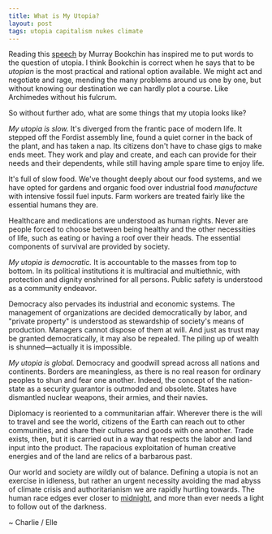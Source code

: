 ```yaml
---
title: What is My Utopia?
layout: post
tags: utopia capitalism nukes climate
---
```


Reading this [speech](http://unevenearth.org/2019/10/bookchin_doing_the_impossible/) by Murray Bookchin has inspired me to put words to the question of utopia.<!--more--> I think Bookchin is correct when he says that to be *utopian* is the most practical and rational option available. We might act and negotiate and rage, mending the many problems around us one by one, but without knowing our destination we can hardly plot a course. Like Archimedes without his fulcrum.

So without further ado, what are some things that my utopia looks like?

*My utopia is slow.* It's diverged from the frantic pace of modern life. It stepped off the Fordist assembly line, found a quiet corner in the back of the plant, and has taken a nap. Its citizens don't have to chase gigs to make ends meet. They work and play and create, and each can provide for their needs and their dependents, while still having ample spare time to enjoy life.

It's full of slow food. We've thought deeply about our food systems, and we have opted for gardens and organic food over industrial food _manufacture_ with intensive fossil fuel inputs. Farm workers are treated fairly like the essential humans they are. 

Healthcare and medications are understood as human rights. Never are people forced to choose between being healthy and the other necessities of life, such as eating or having a roof over their heads. The essential components of survival are provided by society.

*My utopia is democratic.* It is accountable to the masses from top to bottom. In its political institutions it is multiracial and multiethnic, with protection and dignity enshrined for all persons. Public safety is understood as a community endeavor.

Democracy also pervades its industrial and economic systems. The management of organizations are decided democratically by labor, and "private property" is understood as stewardship of society's means of production. Managers cannot dispose of them at will. And just as trust may be granted democratically, it may also be repealed. The piling up of wealth is shunned—actually it is impossible.

*My utopia is global.* Democracy and goodwill spread across all nations and continents. Borders are meaningless, as there is no real reason for ordinary peoples to shun and fear one another. Indeed, the concept of the nation-state as a security guarantor is outmoded and obsolete. States have dismantled nuclear weapons, their armies, and their navies. 

Diplomacy is reoriented to a communitarian affair. Wherever there is the will to travel and see the world, citizens of the Earth can reach out to other communities, and share their cultures and goods with one another. Trade exists, then, but it is carried out in a way that respects the labor and land input into the product. The rapacious exploitation of human creative energies and of the land are relics of a barbarous past.

Our world and society are wildly out of balance. Defining a utopia is not an exercise in idleness, but rather an urgent necessity avoiding the mad abyss of climate crisis and authoritarianism we are rapidly hurtling towards. The human race edges ever closer to [midnight](https://thebulletin.org/doomsday-clock/current-time/), and more than ever needs a light to follow out of the darkness.

~ Charlie / Elle